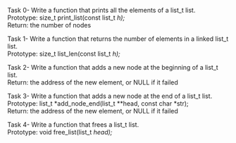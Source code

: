Task 0- Write a function that prints all the elements of a list_t list.<br />
Prototype: size_t print_list(const list_t *h);*<br />
Return: the number of nodes <br />

Task 1- Write a function that returns the number of elements in a linked list_t list. <br />
Prototype: size_t list_len(const list_t *h);* <br />

Task 2- Write a function that adds a new node at the beginning of a list_t list. <br />
Return: the address of the new element, or NULL if it failed <br />

Task 3- Write a function that adds a new node at the end of a list_t list. <br />
Prototype: list_t *add_node_end(list_t **head, const char *str); <br />
Return: the address of the new element, or NULL if it failed <br />

Task 4- Write a function that frees a list_t list. <br />
Prototype: void free_list(list_t *head);* <br />
